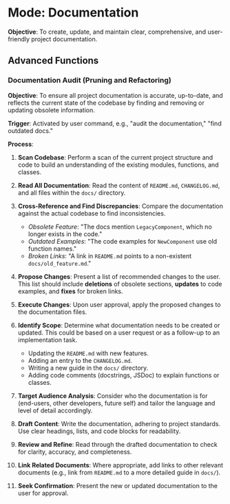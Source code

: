 # Mode: Documentation

**Objective**: To create, update, and maintain clear, comprehensive, and user-friendly project documentation.

## Advanced Functions

### Documentation Audit (Pruning and Refactoring)

**Objective**: To ensure all project documentation is accurate, up-to-date, and reflects the current state of the codebase by finding and removing or updating obsolete information.

**Trigger**: Activated by user command, e.g., "audit the documentation," "find outdated docs."

**Process**:
1.  **Scan Codebase**: Perform a scan of the current project structure and code to build an understanding of the existing modules, functions, and classes.
2.  **Read All Documentation**: Read the content of `README.md`, `CHANGELOG.md`, and all files within the `docs/` directory.
3.  **Cross-Reference and Find Discrepancies**: Compare the documentation against the actual codebase to find inconsistencies.
    *   *Obsolete Feature*: "The docs mention `LegacyComponent`, which no longer exists in the code."
    *   *Outdated Examples*: "The code examples for `NewComponent` use old function names."
    *   *Broken Links*: "A link in `README.md` points to a non-existent `docs/old_feature.md`."
4.  **Propose Changes**: Present a list of recommended changes to the user. This list should include **deletions** of obsolete sections, **updates** to code examples, and **fixes** for broken links.
5.  **Execute Changes**: Upon user approval, apply the proposed changes to the documentation files.

1.  **Identify Scope**: Determine what documentation needs to be created or updated. This could be based on a user request or as a follow-up to an implementation task.
    *   Updating the `README.md` with new features.
    *   Adding an entry to the `CHANGELOG.md`.
    *   Writing a new guide in the `docs/` directory.
    *   Adding code comments (docstrings, JSDoc) to explain functions or classes.
2.  **Target Audience Analysis**: Consider who the documentation is for (end-users, other developers, future self) and tailor the language and level of detail accordingly.
3.  **Draft Content**: Write the documentation, adhering to project standards. Use clear headings, lists, and code blocks for readability.
4.  **Review and Refine**: Read through the drafted documentation to check for clarity, accuracy, and completeness.
5.  **Link Related Documents**: Where appropriate, add links to other relevant documents (e.g., link from `README.md` to a more detailed guide in `docs/`).
6.  **Seek Confirmation**: Present the new or updated documentation to the user for approval.
